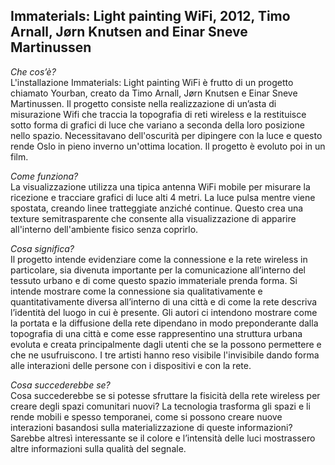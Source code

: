 ## Immaterials: Light painting WiFi, 2012, Timo Arnall, Jørn Knutsen and Einar Sneve Martinussen

*Che cos’è?*
<br/>L'installazione Immaterials: Light painting WiFi è frutto di un progetto chiamato Yourban, creato da Timo Arnall, Jørn Knutsen e Einar Sneve Martinussen. Il progetto consiste nella realizzazione di un’asta di misurazione Wifi che traccia la topografia di reti wireless e la restituisce sotto forma di grafici di luce che variano a seconda della loro posizione nello spazio. Necessitavano dell'oscurità per dipingere con la luce e questo rende Oslo in pieno inverno un'ottima location. Il progetto è evoluto poi in un film.

*Come funziona?*
<br/>La visualizzazione utilizza una tipica antenna WiFi mobile per misurare la ricezione e tracciare grafici di luce alti 4 metri. La luce pulsa mentre viene spostata, creando linee tratteggiate anziché continue. Questo crea una texture semitrasparente che consente alla visualizzazione di apparire all'interno dell'ambiente fisico senza coprirlo.

*Cosa significa?*
<br/>Il progetto intende evidenziare come la connessione e la rete wireless in particolare, sia divenuta importante per la comunicazione all’interno del tessuto urbano e di come questo spazio immateriale prenda forma. Si intende mostrare come la connessione sia qualitativamente e quantitativamente diversa all’interno di una città e di come la rete descriva l’identità del luogo in cui è presente. Gli autori ci intendono mostrare come la portata e la diffusione della rete dipendano in modo preponderante dalla topografia di una città e come esse rappresentino una struttura urbana evoluta e creata principalmente dagli utenti che se la possono permettere e che ne usufruiscono. I tre artisti hanno reso visibile l'invisibile dando forma alle interazioni delle persone con i dispositivi e con la rete. 

*Cosa succederebbe se?*
<br/>Cosa succederebbe se si potesse sfruttare la fisicità della rete wireless per creare degli spazi comunitari nuovi? La tecnologia trasforma gli spazi e li rende mobili e spesso temporanei, come si possono creare nuove interazioni basandosi sulla materializzazione di queste informazioni? Sarebbe altresì interessante se il colore e l’intensità delle luci mostrassero altre informazioni sulla qualità del segnale. 
